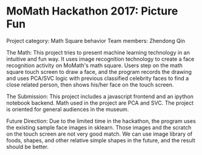 # MoMath Hackathon 2017: Picture Fun

Project category: Math Square behavior
Team members: Zhendong Qin

The Math:
This project tries to present machine learning technology in an intuitive and fun way. It uses image recognition technology to create a face recognition activity on MoMath's math square. Users step on the math square touch screen to draw a face, and the program records the drawing and uses PCA/SVC logic with previous classified celebrity faces to find a close related person, then shows his/her face on the touch screen.

The Submission:
This project includes a javascript frontend and an ipython notebook backend. Math used in the project are PCA and SVC. The project is oriented for general audiences in the museum. 

Future Direction:
Due to the limited time in the hackathon, the program uses the existing sample face images in sklearn. Those images and the scratch on the touch screen are not very good match. We can use image library of foods, shapes, and other relative simple shapes in the future, and the result should be better.


